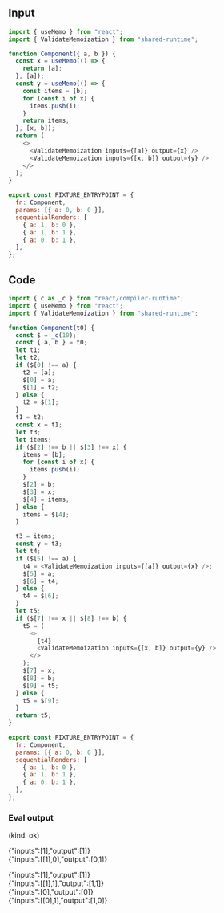 
## Input

```javascript
import { useMemo } from "react";
import { ValidateMemoization } from "shared-runtime";

function Component({ a, b }) {
  const x = useMemo(() => {
    return [a];
  }, [a]);
  const y = useMemo(() => {
    const items = [b];
    for (const i of x) {
      items.push(i);
    }
    return items;
  }, [x, b]);
  return (
    <>
      <ValidateMemoization inputs={[a]} output={x} />
      <ValidateMemoization inputs={[x, b]} output={y} />
    </>
  );
}

export const FIXTURE_ENTRYPOINT = {
  fn: Component,
  params: [{ a: 0, b: 0 }],
  sequentialRenders: [
    { a: 1, b: 0 },
    { a: 1, b: 1 },
    { a: 0, b: 1 },
  ],
};

```

## Code

```javascript
import { c as _c } from "react/compiler-runtime";
import { useMemo } from "react";
import { ValidateMemoization } from "shared-runtime";

function Component(t0) {
  const $ = _c(10);
  const { a, b } = t0;
  let t1;
  let t2;
  if ($[0] !== a) {
    t2 = [a];
    $[0] = a;
    $[1] = t2;
  } else {
    t2 = $[1];
  }
  t1 = t2;
  const x = t1;
  let t3;
  let items;
  if ($[2] !== b || $[3] !== x) {
    items = [b];
    for (const i of x) {
      items.push(i);
    }
    $[2] = b;
    $[3] = x;
    $[4] = items;
  } else {
    items = $[4];
  }

  t3 = items;
  const y = t3;
  let t4;
  if ($[5] !== a) {
    t4 = <ValidateMemoization inputs={[a]} output={x} />;
    $[5] = a;
    $[6] = t4;
  } else {
    t4 = $[6];
  }
  let t5;
  if ($[7] !== x || $[8] !== b) {
    t5 = (
      <>
        {t4}
        <ValidateMemoization inputs={[x, b]} output={y} />
      </>
    );
    $[7] = x;
    $[8] = b;
    $[9] = t5;
  } else {
    t5 = $[9];
  }
  return t5;
}

export const FIXTURE_ENTRYPOINT = {
  fn: Component,
  params: [{ a: 0, b: 0 }],
  sequentialRenders: [
    { a: 1, b: 0 },
    { a: 1, b: 1 },
    { a: 0, b: 1 },
  ],
};

```
      
### Eval output
(kind: ok) <div>{"inputs":[1],"output":[1]}</div><div>{"inputs":[[1],0],"output":[0,1]}</div>
<div>{"inputs":[1],"output":[1]}</div><div>{"inputs":[[1],1],"output":[1,1]}</div>
<div>{"inputs":[0],"output":[0]}</div><div>{"inputs":[[0],1],"output":[1,0]}</div>